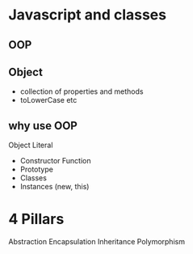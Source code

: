 # Javascript and classes

## OOP 

## Object
- collection of properties and methods
- toLowerCase etc

## why use OOP      
Object Literal

- Constructor Function
- Prototype
- Classes
- Instances (new, this)

# 4 Pillars
Abstraction
Encapsulation
Inheritance
Polymorphism